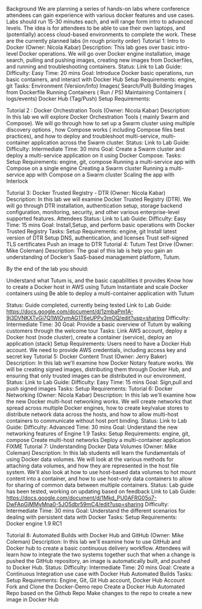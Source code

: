 Background
We are planning a series of hands-on labs where conference attendees can gain experience with various docker features and use cases. Labs should run 15-30 minutes each, and will range form intro to advanced levels. 
The idea is for attendees to be able to use their own laptops, and (potentially) access cloud-based environments to complete the work. 
These are the currently planned labs (in rough priority order)
Tutorial 1: Intro to Docker (Owner: Nicola Kabar)
Description: This lab goes over basic intro-level Docker operations. We will go over Docker engine installation, image search, pulling and pushing images, creating new images from Dockerfiles, and running and troubleshooting containers.
Status:
Link to Lab Guide: 
Difficulty: Easy
Time: 20 mins
Goal: Introduce Docker basic operations, run basic containers, and interact with Docker Hub
Setup Requirements: engine, git
Tasks:
Environment (Version/Info)
Images( Search/Pull)
Building Images from Dockerfile
Running Containers ( Run  / PS)
Maintaining Containers ( logs/events)
Docker Hub (Tag/Push)
Setup Requirements: 

Tutorial 2 : Docker Orchestration Tools (Owner: Nicola Kabar)
Description: In this lab we will explore Docker Orchestration Tools ( mainly Swarm and Compose). We will go through how to set up a Swarm cluster using multiple discovery options , how Compose works ( including Compose files best practices), and how to deploy and troubleshoot multi-service, multi-container application across the Swarm cluster. 
Status:
Link to Lab Guide: 
Difficulty: Intermediate
Time: 30 mins
Goal: Create a Swarm cluster and deploy a multi-service application on it using Docker Compose.
Tasks: 
Setup Requirements: engine, git, compose
Running a multi-service app with Compose on a single engine
Creating a Swarm cluster
Running a multi-service app with Compose on a Swarm cluster
Scaling the app with Interlock

Tutorial 3: Docker Trusted Registry - DTR (Owner: Nicola Kabar)
Description: In this lab we will examine Docker Trusted Registry (DTR). We will go through DTR installation, authentication setup, storage backend configuration, monitoring, security, and other various enterprise-level supported features.
Attendees 
Status: 
Link to Lab Guide: 
Difficulty: Easy
Time: 15 mins
Goal: Install,Setup, and perform basic operations with Docker Trusted Registry
Tasks: 
Setup Requirements: engine, git
Install latest version of DTR
Setup DNS, authentication, and licenses
Trust self-signed TLS certificates
Push an image to DTR
Tutorial 4: Tutum Test Drive  (Owner: Mike Coleman)
Description: 
The goal of this lab is help you gain an understanding of Docker’s SaaS-based management platform, Tutum.

By the end of the lab you should:
 
Understand what Tutum is, and the basic capabilities it provides
Know how to create a Docker host in AWS using Tutum
Instantiate and scale Docker containers using
Be able to deploy a multi-container application with Tutum
 
Status: Guide completed, currently being tested
Link to Lab Guide: https://docs.google.com/document/d/1zmbaPm1A-9j3DVNKXTvGi7Q1WlOymAG1T6eUPPv3mOQ/edit?usp=sharing
Difficulty: Intermediate
Time: 30
Goal: Provide a basic overview of Tutum by walking customers through the welcome tour
Tasks: Link AWS account, deploy a Docker host (node cluster), create a container (service), deploy an application (stack)
Setup Requirements: Users need to have a Docker Hub account. We need to provide AWS credentials, including access key and secret key
Tutorial 5: Docker Content Trust  (Owner: Jerry Baker)
Description: In this lab we'll examine how Docker Notary feature works. We will be creating signed images, distributing them through Docker Hub, and ensuring that only trusted images can be distributed in our environment.
Status:
Link to Lab Guide: 
Difficulty: Easy
Time: 15 mins
Goal: Sign,pull and push signed images
Tasks: 
Setup Requirements: 
Tutorial 6: Docker Networking (Owner: Nicola Kabar)
Description: In this lab we'll examine how the new Docker multi-host networking works. We will create networks that spread across multiple Docker engines, how to create key/value stores to distribute network data across the hosts, and how to allow multi-host containers to communicate without host port binding.
 Status:
Link to Lab Guide: 
Difficulty: Advanced
Time: 30 mins
Goal: Understand the new networking features of Engine 1.9
Tasks:
Setup Requirements: engine, git, compose
Create multi-host networks
Deploy a multi-container application
FIXME
Tutorial 7: Understanding Docker Data Volumes (Owner: Mike Coleman)
Description: In this lab students will learn the fundamentals of using Docker data volumes. We will look at the various methods for attaching data volumes, and how they are represented in the host file system. We'll also look at how to use host-based data volumes to hot mount content into a container, and how to use host-only data containers to allow for sharing of common data between multiple containers.
Status: Lab guide has been tested, working on updating based on feedback
Link to Lab Guide: https://docs.google.com/document/d/1Mkd_PU0AFRG05o7-DwFApGjMMyMna0-5JO5dbr59mC4/edit?usp=sharing
Difficulty: Intermediate
Time: 30 mins
Goal: Understand the different scenarios for dealing with persistent data with Docker
Tasks: 
Setup Requirements: Docker engine 1.9 RC1

Tutorial 8: Automated Builds with Docker Hub and GitHub  (Owner: Mike Coleman)
Description: In this lab we'll examine how to use GitHub and Docker hub to create a basic continuous delivery workflow. Attendees will learn how to integrate the two systems together such that when a change is pushed the GitHub repository, an image is automatically built, and pushed to Docker Hub. 
Status:
Difficulty: Intermediate
Time: 20 mins
Goal: Create a Continuous Integration use case with Docker Hub Automated Builds
Tasks:
Setup Requirements: Engine, Git, Git Hub account, Docker Hub Account
Fork and Clone the Docker-Demo repo
Create a Docker Hub Automated Repo based on the Github Repo
Make changes to the repo to create a new image in Docker Hub
